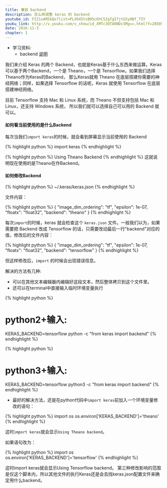 ```yaml
---
title: 兼容 backend
description: 怎么样调整 keras 的 backend
youtube_id: FIZiuAM5kQo?list=PLXO45tsB95cKhCSIgTgIfjtG5y0Bf_TIY
youku_link: http://v.youku.com/v_show/id_XMTc3OTA0NDc5Mg==.html?f=28505797&o=1
date: 2016-11-3
chapter: 1
---
```

* 学习资料:
  * backend [说明](https://github.com/MorvanZhou/tutorials/blob/master/kerasTUT/3-backend.py)

我们来介绍 Keras 的两个 Backend，也就是Keras基于什么东西来做运算。Keras 可以基于两个Backend，一个是 Theano，一个是 Tensorflow。如果我们选择Theano作为Keras的Backend，
那么Keras就用 Theano 在底层搭建你需要的神经网络；同样，如果选择 Tensorflow 的话呢，Keras 就使用 Tensorflow 在底层搭建神经网络。

目前 Tensorflow 支持 Mac 和 Linux 系统，而 Theano 不但支持包括 Mac 和 Linux，还支持 Windows 系统，
所以我们就可以选择自己可以用的 Backend 就可以。

#### 如何看当前使用的是什么Backend
每次当我们`import keras`的时候，就会看到屏幕显示当前使用的 Backend

{% highlight python %}
import keras
{% endhighlight %}

{% highlight python %}
Using Theano Backend
{% endhighlight %}
这就说明现在使用的是Theano在作Backend。

#### 如何修改Backend
{% highlight python %}
~/.keras/keras.json
{% endhighlight %}

文件内容：

{% highlight python %}
{
	"image_dim_ordering": "tf",
	"epsilon": 1e-07,
	"floatx": "float32",
	"backend": "theano"
}
{% endhighlight %}

每次`import`的时候，keras 就会检查这个 `keras.json` 文件。一般我们以为，如果需要把 Backend 改成 Tensorflow 的话，只需要改动最后一行"backend"对应的值，修改后的文件内容：

{% highlight python %}
{
	"image_dim_ordering": "tf",
	"epsilon": 1e-07,
	"floatx": "float32",
	"backend": "tensorflow"
}
{% endhighlight %}

但这样修改后，`import` 的时候会出现错误信息。

解决的方法有几种:

* 可以在其他文本编辑器内编辑好这段文本，然后整体拷贝到这个文件里。
* 还可以在terminal中直接输入临时环境变量执行

{% highlight python %}
# python2+输入:
KERAS_BACKEND=tensorflow python -c "from keras import backend"
{% endhighlight %}

{% highlight python %}
# python3+输入:
KERAS_BACKEND=tensorflow python3 -c "from keras import backend"
{% endhighlight %}

* 最好的解决方法，还是在python代码中`import keras`前加入一个环境变量修改的语句：

{% highlight python %}
import os
os.environ['KERAS_BACKEND']='theano'
{% endhighlight %}

这时`import keras`就会显示`Using Theano backend`。

如果语句改为：

{% highlight python %}
import os
os.environ['KERAS_BACKEND']='tensorflow'
{% endhighlight %}

这时import keras就会显示Using Tensorflow backend。
第三种修改影响的范围是仅这个脚本内，所以其他文件的执行Keras还是会去找keras.json配置文件来确定用什么backend。
